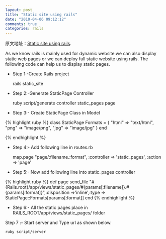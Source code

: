 ```yaml
---
layout: post
title: "Static site using rails"
date: "2010-04-06 09:12:12"
comments: true
categories: rails
---
```



原文地址：[Static site using rails](http://railstech.com/?p=89).


As we know rails is mainly used for dynamic website.we can also display static web pages or we can deploy full static website using rails.
The following code can help us to display static pages.

+ Step 1:-Create Rails project

	rails static_site


+ Step 2:-Generate StaticPage Controller


	ruby script/generate controller static_pages page


+ Step 3:- Create StaticPage Class in Model

{% highlight ruby %}
class StaticPage
  Formats = {
      "html" => "text/html",
      "png" => "image/png",
      "jpg" => "image/jpg"
    }
end

{% endhighlight %}

+ Step 4:- Add following line in routes.rb


	map.page "page/:filename.:format", :controller => 'static_pages', :action => 'page'


+ Step 5:- Now add following line into static_pages controller

{% highlight ruby %}
def page
 send_file
 "#{Rails.root}/app/views/static_pages/#{params[:filename]}.#{params[:format]}",:disposition =>'inline',:type => StaticPage::Formats[params[:format]]
 end
{% endhighlight %}

+ Step 6:- All the static pages place in RAILS_ROOT/app/views/static_pages/ folder

Step 7 :- Start server and Type url as shown below.


	ruby script/server


